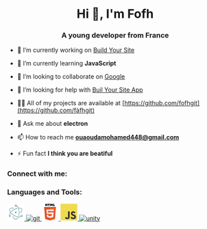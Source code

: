 <h1 align="center">Hi 👋, I'm Fofh</h1>
<h3 align="center">A young developer from France</h3>

- 🔭 I’m currently working on [Build Your Site](https://github.com/fofhgit/buils-your-site)

- 🌱 I’m currently learning **JavaScript**

- 👯 I’m looking to collaborate on [Google](https://github.com/google)

- 🤝 I’m looking for help with [Buil Your Site App](https://github.com/fofhgit/build-your-site)

- 👨‍💻 All of my projects are available at [https://github.com/fofhgit](https://github.com/fàfhgit)

- 💬 Ask me about **electron**

- 📫 How to reach me **ouaoudamohamed448@gmail.com**

- ⚡ Fun fact **I think you are beatiful**

<h3 align="left">Connect with me:</h3>
<p align="left">
</p>

<h3 align="left">Languages and Tools:</h3>
<p align="left"> <a href="https://www.electronjs.org" target="_blank" rel="noreferrer"> <img src="https://raw.githubusercontent.com/devicons/devicon/master/icons/electron/electron-original.svg" alt="electron" width="40" height="40"/> </a> <a href="https://git-scm.com/" target="_blank" rel="noreferrer"> <img src="https://www.vectorlogo.zone/logos/git-scm/git-scm-icon.svg" alt="git" width="40" height="40"/> </a> <a href="https://www.w3.org/html/" target="_blank" rel="noreferrer"> <img src="https://raw.githubusercontent.com/devicons/devicon/master/icons/html5/html5-original-wordmark.svg" alt="html5" width="40" height="40"/> </a> <a href="https://developer.mozilla.org/en-US/docs/Web/JavaScript" target="_blank" rel="noreferrer"> <img src="https://raw.githubusercontent.com/devicons/devicon/master/icons/javascript/javascript-original.svg" alt="javascript" width="40" height="40"/> </a> <a href="https://unity.com/" target="_blank" rel="noreferrer"> <img src="https://www.vectorlogo.zone/logos/unity3d/unity3d-icon.svg" alt="unity" width="40" height="40"/> </a> </p>
